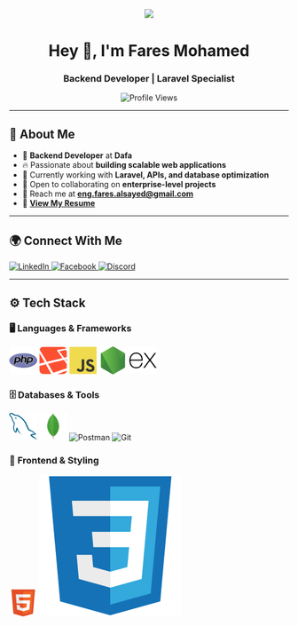 <div id="header" align="center">
  <img src="https://media.giphy.com/media/M9gbBd9nbDrOTu1Mqx/giphy.gif" width="100"/>
</div>

<h1 align="center">Hey 👋, I'm Fares Mohamed</h1>
<h3 align="center">Backend Developer | Laravel Specialist</h3>

<p align="center">
  <img src="https://komarev.com/ghpvc/?username=faresll&label=Profile%20Views&color=0e75b6&style=flat" alt="Profile Views" />
</p>

---

## 🚀 About Me  
- 💼 **Backend Developer** at **Dafa**  
- 🔥 Passionate about **building scalable web applications**  
- 🌱 Currently working with **Laravel, APIs, and database optimization**  
- 🤝 Open to collaborating on **enterprise-level projects**  
- 📩 Reach me at **[eng.fares.alsayed@gmail.com](mailto:eng.fares.alsayed@gmail.com)**  
- 📄 [**View My Resume**](https://drive.google.com/file/d/1Nos8-WjFA5drRR_KMkAnaU74P69-iDUJ/view?usp=sharing)
---

## 🌍 Connect With Me  
<p align="left">
  <a href="https://linkedin.com/in/fares-mohamed-16b003218/" target="_blank">
    <img src="https://img.shields.io/badge/LinkedIn-0A66C2?style=for-the-badge&logo=linkedin&logoColor=white" alt="LinkedIn"/>
  </a>
  <a href="https://fb.com/100009994175396" target="_blank">
    <img src="https://img.shields.io/badge/Facebook-1877F2?style=for-the-badge&logo=facebook&logoColor=white" alt="Facebook"/>
  </a>
  <a href="https://discord.gg/5534" target="_blank">
    <img src="https://img.shields.io/badge/Discord-5865F2?style=for-the-badge&logo=discord&logoColor=white" alt="Discord"/>
  </a>
</p>

---

## ⚙️ Tech Stack  

### 🖥️ **Languages & Frameworks**  
<p align="left">
  <img src="https://raw.githubusercontent.com/devicons/devicon/master/icons/php/php-original.svg" alt="PHP" width="50" height="50"/>
  <img src="https://raw.githubusercontent.com/devicons/devicon/master/icons/laravel/laravel-plain.svg" alt="Laravel" width="50" height="50"/>
  <img src="https://raw.githubusercontent.com/devicons/devicon/master/icons/javascript/javascript-original.svg" alt="JavaScript" width="50" height="50"/>
  <img src="https://raw.githubusercontent.com/devicons/devicon/master/icons/nodejs/nodejs-original.svg" alt="Node.js" width="50" height="50"/>
  <img src="https://raw.githubusercontent.com/devicons/devicon/master/icons/express/express-original.svg" alt="Express.js" width="50" height="50"/>
</p>

### 🗄️ **Databases & Tools**  
<p align="left">
  <img src="https://raw.githubusercontent.com/devicons/devicon/master/icons/mysql/mysql-original.svg" alt="MySQL" width="50" height="50"/>
  <img src="https://raw.githubusercontent.com/devicons/devicon/master/icons/mongodb/mongodb-original.svg" alt="MongoDB" width="50" height="50"/>
  <img src="https://www.vectorlogo.zone/logos/getpostman/getpostman-icon.svg" alt="Postman" width="50" height="50"/>
  <img src="https://www.vectorlogo.zone/logos/git-scm/git-scm-icon.svg" alt="Git" width="50" height="50"/>
</p>

### 🎨 **Frontend & Styling**  
<p align="left">
  <img src="https://raw.githubusercontent.com/devicons/devicon/master/icons/html5/html5-original.svg" alt="HTML5" width="50" height="50"/>
  <img src="https://raw.githubusercontent.com/devicons/devicon/master/icons/css3/css3-original.svg" alt="CSS3"
